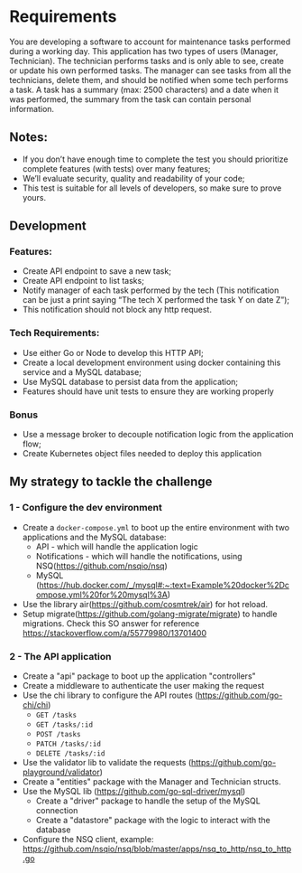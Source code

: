 # Requirements
You are developing a software to account for maintenance tasks performed during a
working day. This application has two types of users (Manager, Technician).
The technician performs tasks and is only able to see, create or update his own
performed tasks.
The manager can see tasks from all the technicians, delete them, and should be
notified when some tech performs a task.
A task has a summary (max: 2500 characters) and a date when it was performed, the
summary from the task can contain personal information.
## Notes:
- If you don’t have enough time to complete the test you should prioritize
complete features (with tests) over many features;
- We’ll evaluate security, quality and readability of your code;
- This test is suitable for all levels of developers, so make sure to prove yours.
## Development
### Features:
- Create API endpoint to save a new task;
- Create API endpoint to list tasks;
- Notify manager of each task performed by the tech (This notification can be
just a print saying “The tech X performed the task Y on date Z”);
- This notification should not block any http request.
### Tech Requirements:
- Use either Go or Node to develop this HTTP API;
- Create a local development environment using docker containing this service
and a MySQL database;
- Use MySQL database to persist data from the application;
- Features should have unit tests to ensure they are working properly
### Bonus
- Use a message broker to decouple notification logic from the application flow;
- Create Kubernetes object files needed to deploy this application

## My strategy to tackle the challenge

### 1 - Configure the dev environment
- Create a `docker-compose.yml` to boot up the entire environment with two applications and the MySQL database:
  - API - which will handle the application logic
  - Notifications - which will handle the notifications, using NSQ(https://github.com/nsqio/nsq)
  - MySQL (https://hub.docker.com/_/mysql#:~:text=Example%20docker%2Dcompose.yml%20for%20mysql%3A)
- Use the library air(https://github.com/cosmtrek/air) for hot reload.
- Setup migrate(https://github.com/golang-migrate/migrate) to handle migrations. Check this SO answer for reference https://stackoverflow.com/a/55779980/13701400

### 2 - The API application
- Create a "api" package to boot up the application "controllers"
- Create a middleware to authenticate the user making the request
- Use the chi library to configure the API routes (https://github.com/go-chi/chi)
  - `GET /tasks`
  - `GET /tasks/:id`
  - `POST /tasks`
  - `PATCH /tasks/:id`
  - `DELETE /tasks/:id`
- Use the validator lib to validate the requests (https://github.com/go-playground/validator)
- Create a "entities" package with the Manager and Technician structs.
- Use the MySQL lib (https://github.com/go-sql-driver/mysql)
  - Create a "driver" package to handle the setup of the MySQL connection
  - Create a "datastore" package with the logic to interact with the database
- Configure the NSQ client, example: https://github.com/nsqio/nsq/blob/master/apps/nsq_to_http/nsq_to_http.go